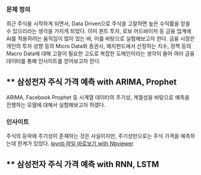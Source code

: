 ### 문제 정의
최근 주식을 시작하게 되면서, Data Driven으로 주식을 고찰하면 높은 수익률을 얻을 수 있으리라는 생각을 가지게 되었다.
이미 퀀트 투자, 로보 어드바이저 등 금융 업계에 AI를 적용하려는 움직임이 많이 있는 바, 이를 바탕으로 실험해보고자 한다.
금융 시장은 개인의 투자 성향 등의 Micro Data와 증권사, 헤지펀드에서 산정하는 지수, 정책 등의 Macro Data에 대해 고찰이 필요한 고도로 복잡한 도메인이라는 생각이 들어 여러 금융 데이터를 통해 인사이트를 얻어보고자 한다.

## ** 삼성전자 주식 가격 예측 with ARIMA, Prophet
ARIMA, Facebook Prophet 등 시계열 데이터의 주기성, 계절성을 바탕으로 예측을 진행하는 모델에 대해서 실험해보고자 하였다.
### 인사이트
주식의 등락에 주기성이 존재하는 것은 사실이지만, 주기성만으로는 주식 가격을 예측하는데 한계가 있었다.
[ipynb 파일 바로보기 with Nbviewer](https://nbviewer.jupyter.org/github/jhbale11/DataScienceLab/blob/main/Dacon/%EC%82%BC%EC%84%B1%EC%A0%84%EC%9E%90%20%EC%A3%BC%EA%B0%80%20%EC%98%88%EC%B8%A1_ARIMA_PROPHET.ipynb)

## ** 삼성전자 주식 가격 예측 with RNN, LSTM
